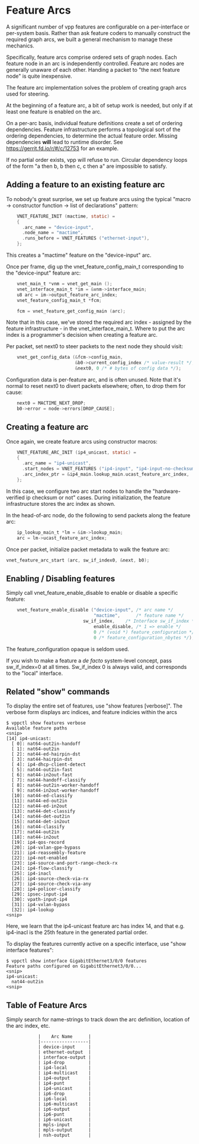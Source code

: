 Feature Arcs
============

A significant number of vpp features are configurable on a per-interface
or per-system basis. Rather than ask feature coders to manually
construct the required graph arcs, we built a general mechanism to
manage these mechanics.

Specifically, feature arcs comprise ordered sets of graph nodes. Each
feature node in an arc is independently controlled. Feature arc nodes
are generally unaware of each other. Handing a packet to "the next
feature node" is quite inexpensive.

The feature arc implementation solves the problem of creating graph arcs
used for steering.

At the beginning of a feature arc, a bit of setup work is needed, but
only if at least one feature is enabled on the arc.

On a per-arc basis, individual feature definitions create a set of
ordering dependencies. Feature infrastructure performs a topological
sort of the ordering dependencies, to determine the actual feature
order. Missing dependencies **will** lead to runtime disorder. See
<https://gerrit.fd.io/r/#/c/12753> for an example.

If no partial order exists, vpp will refuse to run. Circular dependency
loops of the form "a then b, b then c, c then a" are impossible to
satisfy.

Adding a feature to an existing feature arc
-------------------------------------------

To nobody's great surprise, we set up feature arcs using the typical
"macro -> constructor function -> list of declarations" pattern:

```c
    VNET_FEATURE_INIT (mactime, static) =
    {
      .arc_name = "device-input",
      .node_name = "mactime",
      .runs_before = VNET_FEATURES ("ethernet-input"),
    };  
```

This creates a "mactime" feature on the "device-input" arc.

Once per frame, dig up the vnet\_feature\_config\_main\_t corresponding
to the "device-input" feature arc:

```c
    vnet_main_t *vnm = vnet_get_main ();
    vnet_interface_main_t *im = &vnm->interface_main;
    u8 arc = im->output_feature_arc_index;
    vnet_feature_config_main_t *fcm;

    fcm = vnet_feature_get_config_main (arc);
```

Note that in this case, we've stored the required arc index - assigned
by the feature infrastructure - in the vnet\_interface\_main\_t. Where
to put the arc index is a programmer's decision when creating a feature
arc.

Per packet, set next0 to steer packets to the next node they should
visit:

```c
    vnet_get_config_data (&fcm->config_main,
                          &b0->current_config_index /* value-result */, 
                          &next0, 0 /* # bytes of config data */);
```

Configuration data is per-feature arc, and is often unused. Note that
it's normal to reset next0 to divert packets elsewhere; often, to drop
them for cause:

```c
    next0 = MACTIME_NEXT_DROP;
    b0->error = node->errors[DROP_CAUSE];
```

Creating a feature arc
----------------------

Once again, we create feature arcs using constructor macros:

```c
    VNET_FEATURE_ARC_INIT (ip4_unicast, static) =
    {
      .arc_name = "ip4-unicast",
      .start_nodes = VNET_FEATURES ("ip4-input", "ip4-input-no-checksum"),
      .arc_index_ptr = &ip4_main.lookup_main.ucast_feature_arc_index,
    };  
```

In this case, we configure two arc start nodes to handle the
"hardware-verified ip checksum or not" cases. During initialization,
the feature infrastructure stores the arc index as shown.

In the head-of-arc node, do the following to send packets along the
feature arc:

```c
    ip_lookup_main_t *lm = &im->lookup_main;
    arc = lm->ucast_feature_arc_index;
```

Once per packet, initialize packet metadata to walk the feature arc:

```c
vnet_feature_arc_start (arc, sw_if_index0, &next, b0);
```

Enabling / Disabling features
-----------------------------

Simply call vnet_feature_enable_disable to enable or disable a specific
feature:

```c
    vnet_feature_enable_disable ("device-input", /* arc name */
                                 "mactime",      /* feature name */
           		             sw_if_index,    /* Interface sw_if_index */
                                 enable_disable, /* 1 => enable */
                                 0 /* (void *) feature_configuration */, 
                                 0 /* feature_configuration_nbytes */);
```

The feature_configuration opaque is seldom used. 

If you wish to make a feature a _de facto_ system-level concept, pass
sw_if_index=0 at all times. Sw_if_index 0 is always valid, and
corresponds to the "local" interface.

Related "show" commands
-----------------------

To display the entire set of features, use "show features [verbose]". The
verbose form displays arc indices, and feature indicies within the arcs

```
$ vppctl show features verbose
Available feature paths
<snip>
[14] ip4-unicast:
  [ 0]: nat64-out2in-handoff
  [ 1]: nat64-out2in
  [ 2]: nat44-ed-hairpin-dst
  [ 3]: nat44-hairpin-dst
  [ 4]: ip4-dhcp-client-detect
  [ 5]: nat44-out2in-fast
  [ 6]: nat44-in2out-fast
  [ 7]: nat44-handoff-classify
  [ 8]: nat44-out2in-worker-handoff
  [ 9]: nat44-in2out-worker-handoff
  [10]: nat44-ed-classify
  [11]: nat44-ed-out2in
  [12]: nat44-ed-in2out
  [13]: nat44-det-classify
  [14]: nat44-det-out2in
  [15]: nat44-det-in2out
  [16]: nat44-classify
  [17]: nat44-out2in
  [18]: nat44-in2out
  [19]: ip4-qos-record
  [20]: ip4-vxlan-gpe-bypass
  [21]: ip4-reassembly-feature
  [22]: ip4-not-enabled
  [23]: ip4-source-and-port-range-check-rx
  [24]: ip4-flow-classify
  [25]: ip4-inacl
  [26]: ip4-source-check-via-rx
  [27]: ip4-source-check-via-any
  [28]: ip4-policer-classify
  [29]: ipsec-input-ip4
  [30]: vpath-input-ip4
  [31]: ip4-vxlan-bypass
  [32]: ip4-lookup
<snip>
```

Here, we learn that the ip4-unicast feature arc has index 14, and that
e.g. ip4-inacl is the 25th feature in the generated partial order.

To display the features currently active on a specific interface,
use "show interface <name> features":

```
$ vppctl show interface GigabitEthernet3/0/0 features
Feature paths configured on GigabitEthernet3/0/0...
<snip>
ip4-unicast:
  nat44-out2in
<snip>
```

Table of Feature Arcs
---------------------

Simply search for name-strings to track down the arc definition, location of
the arc index, etc.

```
            |    Arc Name      |
            |------------------|
            | device-input     |
            | ethernet-output  |
            | interface-output |
            | ip4-drop         |
            | ip4-local        |
            | ip4-multicast    |
            | ip4-output       |
            | ip4-punt         |
            | ip4-unicast      |
            | ip6-drop         |
            | ip6-local        |
            | ip6-multicast    |
            | ip6-output       |
            | ip6-punt         |
            | ip6-unicast      |
            | mpls-input       |
            | mpls-output      |
            | nsh-output       |
```
